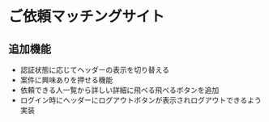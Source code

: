 # ご依頼マッチングサイト
## 追加機能
- 認証状態に応じてヘッダーの表示を切り替える
- 案件に興味ありを押せる機能
- 依頼できる人一覧から詳しい詳細に飛べる飛べるボタンを追加
- ログイン時にヘッダーにログアウトボタンが表示されログアウトできるよう実装
